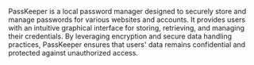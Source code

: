 PassKeeper is a local password manager designed to securely store and manage passwords for various websites and accounts. It provides users with an intuitive graphical interface for storing, retrieving, and managing their credentials. By leveraging encryption and secure data handling practices, PassKeeper ensures that users' data remains confidential and protected against unauthorized access.
